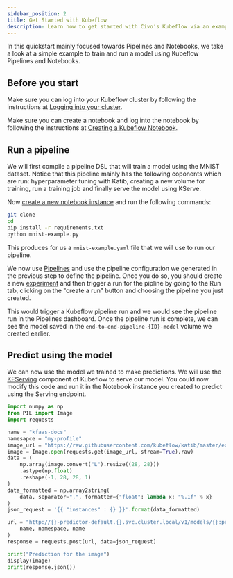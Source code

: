 ```yaml
---
sidebar_position: 2
title: Get Started with Kubeflow
description: Learn how to get started with Civo's Kubeflow via an example.
---
```


<head>
  <title>Kubeflow quickstart | Civo Documentation</title>
</head>

In this quickstart mainly focused towards Pipelines and Notebooks, we take a look at a simple example to train and run a model using Kubeflow Pipelines and Notebooks.

## Before you start

Make sure you can log into your Kubeflow cluster by following the instructions at [Logging into your cluster](kubeflow-dashboard.md#logging-into-your-cluster).

Make sure you can create a notebook and log into the notebook by following the instructions at [Creating a Kubeflow Notebook](creating-a-new-kubeflow-notebook.md).

## Run a pipeline

We will first compile a pipeline DSL that will train a model using the MNIST dataset. Notice that this pipeline mainly has the following coponents which are run: hyperparameter tuning with Katib, creating a new volume for training, run a training job and finally serve the model using KServe.

Now [create a new notebook instance](creating-a-new-kubeflow-notebook.md) and run the following commands:

```bash
git clone 
cd 
pip install -r requirements.txt
python mnist-example.py
```

This produces for us a `mnist-example.yaml` file that we will use to run our pipeline.

We now use [Pipelines](kubeflow-dashboard.md/) and use the pipeline configuration we generated in the previous step to define the pipeline. Once you do so, you should create a new [experiment](kubeflow-dashboard.md/) and then trigger a run for the pipline by going to the Run tab, clicking on the "create a run" button and choosing the pipeline you just created.

This would trigger a Kubeflow pipeline run and we would see the pipeline run in the Pipelines dashboard. Once the pipeline run is complete, we can see the model saved in the `end-to-end-pipeline-{ID}-model` volume we created earlier.

## Predict using the model

We can now use the model we trained to make predictions. We will use the [KFServing](kubeflow-dashboard.md/) component of Kubeflow to serve our model. You could now modify this code and run it in the Notebook instance you created to predict using the Serving endpoint.

```python
import numpy as np
from PIL import Image
import requests

name = "kfaas-docs"
namesapce = "my-profile"
image_url = "https://raw.githubusercontent.com/kubeflow/katib/master/examples/v1beta1/kubeflow-pipelines/images/9.bmp"
image = Image.open(requests.get(image_url, stream=True).raw)
data = (
    np.array(image.convert("L").resize((28, 28)))
    .astype(np.float)
    .reshape(-1, 28, 28, 1)
)
data_formatted = np.array2string(
    data, separator=",", formatter={"float": lambda x: "%.1f" % x}
)
json_request = '{{ "instances" : {} }}'.format(data_formatted)

url = "http://{}-predictor-default.{}.svc.cluster.local/v1/models/{}:predict".format(
    name, namespace, name
)
response = requests.post(url, data=json_request)

print("Prediction for the image")
display(image)
print(response.json())
```
